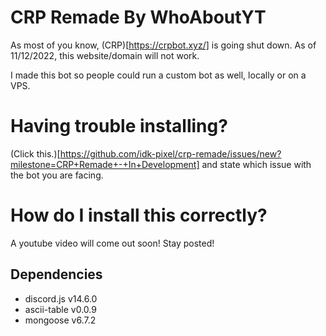 # CRP Remade By WhoAboutYT

As most of you know, (CRP)[https://crpbot.xyz/] is going shut down. As of 11/12/2022, this website/domain will not work.

I made this bot so people could run a custom bot as well, locally or on a VPS.

# Having trouble installing?

(Click this.)[https://github.com/idk-pixel/crp-remade/issues/new?milestone=CRP+Remade+-+In+Development] and state which issue with the bot you are facing.

# How do I install this correctly?

A youtube video will come out soon! Stay posted!

## Dependencies

- discord.js v14.6.0
- ascii-table v0.0.9
- mongoose v6.7.2
